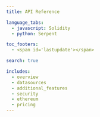 ```yaml
---
title: API Reference

language_tabs:
  - javascript: Solidity
  - python: Serpent

toc_footers:
  - <span id='lastupdate'></span>

search: true

includes:
  - overview
  - datasources
  - additional_features
  - security
  - ethereum
  - pricing
---
```


